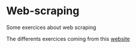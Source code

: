# Web-scraping
Some exercices about web scraping

The differents exercices coming from this [website](https://www.w3resource.com/python-exercises/web-scraping/index.php)
